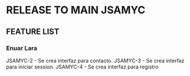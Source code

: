 # RELEASE TO MAIN JSAMYC

## FEATURE LIST

### Enuar Lara
JSAMYC-2 - Se crea interfaz para contacto.
JSAMYC-3 - Se crea interfaz para iniciar session.
JSAMYC-4 - Se crea interfaz para registro